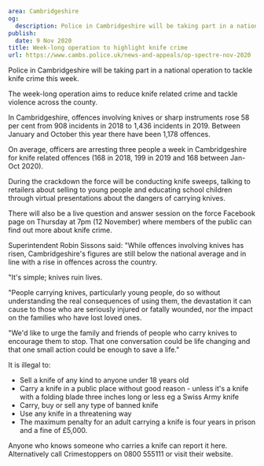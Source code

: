 ```yaml
area: Cambridgeshire
og:
  description: Police in Cambridgeshire will be taking part in a national operation to tackle knife crime this week.
publish:
  date: 9 Nov 2020
title: Week-long operation to highlight knife crime
url: https://www.cambs.police.uk/news-and-appeals/op-spectre-nov-2020
```

Police in Cambridgeshire will be taking part in a national operation to tackle knife crime this week.

The week-long operation aims to reduce knife related crime and tackle violence across the county.

In Cambridgeshire, offences involving knives or sharp instruments rose 58 per cent from 908 incidents in 2018 to 1,436 incidents in 2019. Between January and October this year there have been 1,178 offences.

On average, officers are arresting three people a week in Cambridgeshire for knife related offences (168 in 2018, 199 in 2019 and 168 between Jan-Oct 2020).

During the crackdown the force will be conducting knife sweeps, talking to retailers about selling to young people and educating school children through virtual presentations about the dangers of carrying knives.

There will also be a live question and answer session on the force Facebook page on Thursday at 7pm (12 November) where members of the public can find out more about knife crime.

Superintendent Robin Sissons said: "While offences involving knives has risen, Cambridgeshire's figures are still below the national average and in line with a rise in offences across the country.

"It's simple; knives ruin lives.

"People carrying knives, particularly young people, do so without understanding the real consequences of using them, the devastation it can cause to those who are seriously injured or fatally wounded, nor the impact on the families who have lost loved ones.

"We'd like to urge the family and friends of people who carry knives to encourage them to stop. That one conversation could be life changing and that one small action could be enough to save a life."

It is illegal to:

 * Sell a knife of any kind to anyone under 18 years old
 * Carry a knife in a public place without good reason - unless it's a knife with a folding blade three inches long or less eg a Swiss Army knife
 * Carry, buy or sell any type of banned knife
 * Use any knife in a threatening way
 * The maximum penalty for an adult carrying a knife is four years in prison and a fine of £5,000.

Anyone who knows someone who carries a knife can report it here. Alternatively call Crimestoppers on 0800 555111 or visit their website.
